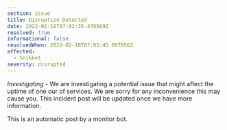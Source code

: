 ```yaml
---
section: issue
title: Disruption Detected
date: 2022-02-18T07:02:35.439569Z
resolved: true
informational: false
resolvedWhen: 2022-02-18T07:03:45.097056Z
affected:
  - Snikket
severity: disrupted
---
```

*Investigating* - We are investigating a potential issue that might affect the uptime of one our of services. We are sorry for any inconvenience this may cause you. This incident post will be updated once we have more information.

This is an automatic post by a monitor bot.
        